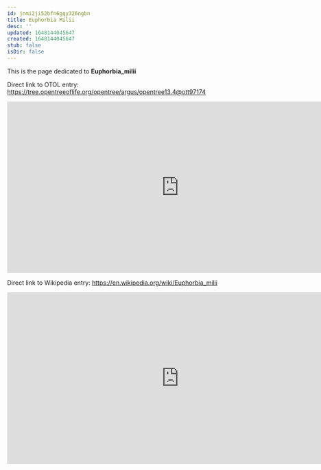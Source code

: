 ```yaml
---
id: jnmi2ji52bfn6gqy326ngbn
title: Euphorbia Milii
desc: ''
updated: 1648144045647
created: 1648144045647
stub: false
isDir: false
---
```

This is the page dedicated to **Euphorbia_milii**


Direct link to OTOL entry: https://tree.opentreeoflife.org/opentree/argus/opentree13.4@ott97174



<html>
    <body>
    <iframe src="https://tree.opentreeoflife.org/opentree/argus/opentree13.4@ott97174"
    width="800" height="400" frameborder="0" allowfullscreen> </iframe>
    </body>
</html>
    


Direct link to Wikipedia entry: https://en.wikipedia.org/wiki/Euphorbia_milii



<html>
    <body>
    <iframe src="https://en.wikipedia.org/wiki/Euphorbia_milii"
    width="800" height="400" frameborder="0" allowfullscreen> </iframe>
    </body>
</html>
    
